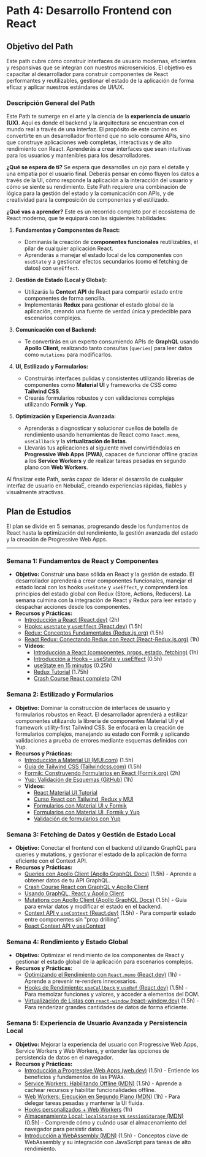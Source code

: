 # Path 4: Desarrollo Frontend con React

## Objetivo del Path

Este path cubre cómo construir interfaces de usuario modernas, eficientes y responsivas que se integran con nuestros microservicios. El objetivo es capacitar al desarrollador para construir componentes de React performantes y reutilizables, gestionar el estado de la aplicación de forma eficaz y aplicar nuestros estándares de UI/UX.

### Descripción General del Path

Este Path te sumerge en el arte y la ciencia de la **experiencia de usuario (UX)**. Aquí es donde el backend y la arquitectura se encuentran con el mundo real a través de una interfaz. El propósito de este camino es convertirte en un desarrollador frontend que no solo consume APIs, sino que construye aplicaciones web completas, interactivas y de alto rendimiento con React. Aprenderás a crear interfaces que sean intuitivas para los usuarios y mantenibles para los desarrolladores.

**¿Qué se espera de ti?**
Se espera que desarrolles un ojo para el detalle y una empatía por el usuario final. Deberás pensar en cómo fluyen los datos a través de la UI, cómo responde la aplicación a la interacción del usuario y cómo se siente su rendimiento. Este Path requiere una combinación de lógica para la gestión del estado y la comunicación con APIs, y de creatividad para la composición de componentes y el estilizado.

**¿Qué vas a aprender?**
Este es un recorrido completo por el ecosistema de React moderno, que te equipará con las siguientes habilidades:

1.  **Fundamentos y Componentes de React:**
    *   Dominarás la creación de **componentes funcionales** reutilizables, el pilar de cualquier aplicación React.
    *   Aprenderás a manejar el estado local de los componentes con `useState` y a gestionar efectos secundarios (como el fetching de datos) con `useEffect`.

2.  **Gestión de Estado (Local y Global):**
    *   Utilizarás la **Context API** de React para compartir estado entre componentes de forma sencilla.
    *   Implementarás **Redux** para gestionar el estado global de la aplicación, creando una fuente de verdad única y predecible para escenarios complejos.

3.  **Comunicación con el Backend:**
    *   Te convertirás en un experto consumiendo APIs de **GraphQL** usando **Apollo Client**, realizando tanto consultas (`queries`) para leer datos como `mutations` para modificarlos.

4.  **UI, Estilizado y Formularios:**
    *   Construirás interfaces pulidas y consistentes utilizando librerías de componentes como **Material UI** y frameworks de CSS como **Tailwind CSS**.
    *   Crearás formularios robustos y con validaciones complejas utilizando **Formik** y **Yup**.

5.  **Optimización y Experiencia Avanzada:**
    *   Aprenderás a diagnosticar y solucionar cuellos de botella de rendimiento usando herramientas de React como `React.memo`, `useCallback` y la **virtualización de listas**.
    *   Llevarás tus aplicaciones al siguiente nivel convirtiéndolas en **Progressive Web Apps (PWA)**, capaces de funcionar offline gracias a los **Service Workers** y de realizar tareas pesadas en segundo plano con **Web Workers**.

Al finalizar este Path, serás capaz de liderar el desarrollo de cualquier interfaz de usuario en NebulaE, creando experiencias rápidas, fiables y visualmente atractivas.

## Plan de Estudios

El plan se divide en 5 semanas, progresando desde los fundamentos de React hasta la optimización del rendimiento, la gestión avanzada del estado y la creación de Progressive Web Apps.

---

### Semana 1: Fundamentos de React y Componentes

*   **Objetivo:** Construir una base sólida en React y la gestión de estado. El desarrollador aprenderá a crear componentes funcionales, manejar el estado local con los hooks `useState` y `useEffect`, y comprenderá los principios del estado global con Redux (Store, Actions, Reducers). La semana culmina con la integración de React y Redux para leer estado y despachar acciones desde los componentes.
*   **Recursos y Prácticas:**
    *   [Introducción a React (React.dev)](https://react.dev/learn) (2h)
    *   [Hooks: `useState` y `useEffect` (React.dev)](https://react.dev/reference/react/useState) (1.5h)
    *   [Redux: Conceptos Fundamentales (Redux.js.org)](https://redux.js.org/introduction/getting-started) (1.5h)
    *   [React Redux: Conectando Redux con React (React-Redux.js.org)](https://react-redux.js.org/introduction/getting-started) (1h)
    *   **Videos:**
        *   [Introducción a React (componentes, props, estado, fetching)](https://www.youtube.com/watch?v=LDB4uaJ87e0) (1h)
        *   [Introducción a Hooks – useState y useEffect](https://www.youtube.com/watch?v=P5p3vMeJ6LQ) (0.5h)
        *   [useState en 15 minutos](https://www.youtube.com/watch?v=O6P86uwfdR0) (0.25h)
        *   [Redux Tutorial](https://www.youtube.com/watch?v=poQXNp9ItL4) (1.75h)
        *   [Crash Course React completo](https://www.youtube.com/watch?v=CgkZ7MvWUAA) (2h)

### Semana 2: Estilizado y Formularios

*   **Objetivo:** Dominar la construcción de interfaces de usuario y formularios robustos en React. El desarrollador aprenderá a estilizar componentes utilizando la librería de componentes Material UI y el framework utility-first Tailwind CSS. Se enfocará en la creación de formularios complejos, manejando su estado con Formik y aplicando validaciones a prueba de errores mediante esquemas definidos con Yup.
*   **Recursos y Prácticas:**
    *   [Introducción a Material UI (MUI.com)](https://mui.com/material-ui/getting-started/overview/) (1.5h)
    *   [Guía de Tailwind CSS (Tailwindcss.com)](https://tailwindcss.com/docs) (1.5h)
    *   [Formik: Construyendo Formularios en React (Formik.org)](https://formik.org/docs/overview) (2h)
    *   [Yup: Validación de Esquemas (GitHub)](https://github.com/jquense/yup) (1h)
    *   **Videos:**
        *   [React Material UI Tutorial](https://www.youtube.com/playlist?list=PLC3y8-rFHvwh-K9mDlrrcDywl7CeVL2rO)
        *   [Curso React con Tailwind, Redux y MUI](https://www.youtube.com/watch?v=LdomMuzp6jM)
        *   [Formularios con Material UI y Formik](https://www.youtube.com/watch?v=MV9NC3FoCmM)
        *   [Formularios con Material UI, Formik y Yup](https://www.youtube.com/watch?v=aeU2nU45sw4)
        *   [Validación de formularios con Yup](https://www.youtube.com/watch?v=RQ1E2EjyqY4)

### Semana 3: Fetching de Datos y Gestión de Estado Local

*   **Objetivo:** Conectar el frontend con el backend utilizando GraphQL para queries y mutations, y gestionar el estado de la aplicación de forma eficiente con el Context API.
*   **Recursos y Prácticas:**
    *   [Queries con Apollo Client (Apollo GraphQL Docs)](https://www.apollographql.com/docs/react/data/queries/) (1.5h) - Aprende a obtener datos de tu API GraphQL.
    *   [Crash Course React con GraphQL y Apollo Client](https://www.youtube.com/watch?v=gAbIQx26wSI)
    *   [Usando GraphQL, React y Apollo Client](https://www.youtube.com/watch?v=vy9x1Rn0arY)
    *   [Mutations con Apollo Client (Apollo GraphQL Docs)](https://www.apollographql.com/docs/react/data/mutations/) (1.5h) - Guía para enviar datos y modificar el estado en el backend.
    *   [Context API y `useContext` (React.dev)](https://react.dev/reference/react/useContext) (1.5h) - Para compartir estado entre componentes sin "prop drilling".
    *   [React Context API y useContext](https://www.youtube.com/watch?v=NT8_dQ954lE)

### Semana 4: Rendimiento y Estado Global

*   **Objetivo:** Optimizar el rendimiento de los componentes de React y gestionar el estado global de la aplicación para escenarios complejos.
*   **Recursos y Prácticas:**
    *   [Optimizando el Rendimiento con `React.memo` (React.dev)](https://react.dev/reference/react/memo) (1h) - Aprende a prevenir re-renders innecesarios.
    *   [Hooks de Rendimiento: `useCallback` y `useRef` (React.dev)](https://react.dev/reference/react/useCallback) (1.5h) - Para memoizar funciones y valores, y acceder a elementos del DOM.
    *   [Virtualización de Listas con `react-window` (react-window.dev)](https://react-window.dev/) (1.5h) - Para renderizar grandes cantidades de datos de forma eficiente.

### Semana 5: Experiencia de Usuario Avanzada y Persistencia Local

*   **Objetivo:** Mejorar la experiencia del usuario con Progressive Web Apps, Service Workers y Web Workers, y entender las opciones de persistencia de datos en el navegador.
*   **Recursos y Prácticas:**
    *   [Introducción a Progressive Web Apps (web.dev)](https://web.dev/learn/pwa/) (1.5h) - Entiende los beneficios y fundamentos de las PWAs.
    *   [Service Workers: Habilitando Offline (MDN)](https://developer.mozilla.org/es/docs/Web/API/Service_Worker_API) (1.5h) - Aprende a cachear recursos y habilitar funcionalidades offline.
    *   [Web Workers: Ejecución en Segundo Plano (MDN)](https://developer.mozilla.org/es/docs/Web/API/Web_Workers_API) (1h) - Para delegar tareas pesadas y mantener la UI fluida.
    *   [Hooks personalizados + Web Workers](https://www.youtube.com/watch?v=yPAp1h0vk-s) (1h)
    *   [Almacenamiento Local: `localStorage` vs `sessionStorage` (MDN)](https://developer.mozilla.org/es/docs/Web/API/Web_Storage_API) (0.5h) - Comprende cómo y cuándo usar el almacenamiento del navegador para persistir datos.
    *   [Introducción a WebAssembly (MDN)](https://developer.mozilla.org/es/docs/WebAssembly/Concepts) (1.5h) - Conceptos clave de WebAssembly y su integración con JavaScript para tareas de alto rendimiento.